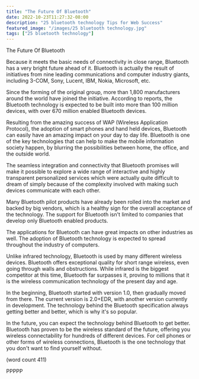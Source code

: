 ```yaml
---
title: "The Future Of Bluetooth"
date: 2022-10-23T11:27:32-08:00
description: "25 bluetooth technology Tips for Web Success"
featured_image: "/images/25 bluetooth technology.jpg"
tags: ["25 bluetooth technology"]
---
```


The Future Of Bluetooth

Because it meets the basic needs of connectivity in 
close range, Bluetooth has a very bright future 
ahead of it.  Bluetooth is actually the result of 
initiatives from nine leading communications and
computer industry giants, including 3-COM, Sony,
Lucent, IBM, Nokia, Microsoft, etc.

Since the forming of the original group, more than
1,800 manufacturers around the world have joined
the initiative.  According to reports, the Bluetooth
technology is expected to be built into more than
100 million devices, with over 670 million enabled
Bluetooth devices.

Resulting from the amazing success of WAP (Wireless
Application Protocol), the adoption of smart phones
and hand held devices, Bluetooth can easily have 
an amazing impact on your day to day life.  Bluetooth
is one of the key technologies that can help to 
make the mobile information society happen, by
blurring the possibilities between home, the office,
and the outside world.

The seamless integration and connectivity that 
Bluetooth promises will make it possible to explore
a wide range of interactive and highly transparent
personalized services which were actually quite
difficult to dream of simply because of the 
complexity involved with making such devices 
communicate with each other.

Many Bluetooth pilot products have already been
rolled into the market and backed by big vendors,
which is a healthy sign for the overall acceptance
of the technology.  The support for Bluetooth isn't
limited to companies that develop only Bluetooth
enabled products.

The applications for Bluetooth can have great 
impacts on other industries as well.  The adoption
of Bluetooth technology is expected to spread
throughout the industry of computers.  

Unlike infrared technology, Bluetooth is used by
many different wireless devices.  Bluetooth offers
exceptional quality for short range wireless, even
going through walls and obstructions.  While 
infrared is the biggest competitor at this time,
Bluetooth far surpasses it, proving to millions that
it is the wireless communication technology of the
present day and age.

In the beginning, Bluetooth started with version 1.0,
then gradually moved from there.  The current
version is 2.0+EDR, with another version currently
in development.  The technology behind the Bluetooth
specification always getting better and better, 
which is why it's so popular.

In the future, you can expect the technology
behind Bluetooth to get better.  Bluetooth has
proven to be the wireless standard of the future,
offering you wireless connectability for hundreds
of different devices.  For cell phones or other forms
of wireless connections, Bluetooth is the one 
technology that you don't want to find yourself
without.

(word count 411)

PPPPP
